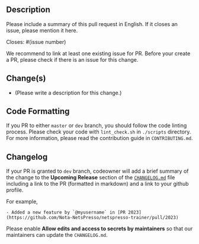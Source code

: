 ## Description

Please include a summary of this pull request in English. If it closes an issue, please mention it here.

Closes: #(issue number)

We recommend to link at least one existing issue for PR. Before your create a PR, please check if there is an issue for this change.  

## Change(s)

- (Please write a description for this change.)

## Code Formatting

If you PR to either `master` or `dev` branch, you should follow the code linting process. Please check your code with `lint_check.sh` in `./scripts` directory.
For more information, please read the contribution guide in `CONTRIBUTING.md`. 

## Changelog

If your PR is granted to `dev` branch, codeowner will add a brief summary of the change to the **Upcoming Release** section of the [`CHANGELOG.md`](https://github.com/Nota-NetsPresso/netspresso-trainer/blob/master/CHANGELOG.md) file including a link to the PR (formatted in markdown) and a link to your github profile.

For example,

```
- Added a new feature by `@myusername` in [PR 2023](https://github.com/Nota-NetsPresso/netspresso-trainer/pull/2023)
```

Please enable **Allow edits and access to secrets by maintainers** so that our maintainers can update the `CHANGELOG.md`.